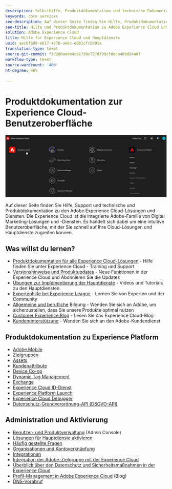 ```yaml
---
description: Selbsthilfe, Produktdokumentation und technische Dokumentation für die Adobe Experience Cloud. Die Experience Cloud ist die integrierte Adobe-Familie von Digital Marketing-Lösungen und -Diensten.
keywords: core services
seo-description: Auf dieser Seite finden Sie Hilfe, Produktdokumentation und technische Dokumentation zur Experience Cloud.
seo-title: Hilfe und Produktdokumentation zu Adobe Experience Cloud und den Hauptdiensten.
solution: Adobe Experience Cloud
title: Hilfe für Experience Cloud und Hauptdienste
uuid: aec6f689-e617-4876-ae6c-e961cfcb991a
translation-type: tm+mt
source-git-commit: f3d200aede4ca1739c727d799cfdece40bd24a87
workflow-type: tm+mt
source-wordcount: '400'
ht-degree: 46%

---
```



# Produktdokumentation zur Experience Cloud-Benutzeroberfläche

![Experience Cloud](assets/cloud-pulldown.png)

Auf dieser Seite finden Sie Hilfe, Support und technische und Produktdokumentation zu den Adobe Experience Cloud-Lösungen und -Diensten. Die Experience Cloud ist die integrierte Adobe-Familie von Digital Marketing-Lösungen und -Diensten. Es handelt sich dabei um eine intuitive Benutzeroberfläche, mit der Sie schnell auf Ihre Cloud-Lösungen und Hauptdienste zugreifen können.

## Was willst du lernen?

* [Produktdokumentation für alle Experience Cloud-Lösungen](https://docs.adobe.com/content/help/de-DE/experience-cloud/user-guides/home.html) - Hilfe finden Sie unter Experience Cloud - Training und Support
* [Versionshinweise und Produktupdates](https://docs.adobe.com/content/help/de-DE/release-notes/experience-cloud/current.html) - Neue Funktionen in der Experience Cloud und Abonnieren Sie die Updates
* [Übungen zur Implementierung der Hauptdienste](https://docs.adobe.com/content/help/en/core-services-learn/tutorials/overview.html) - Videos und Tutorials zu den Hauptdiensten
* [Expertenhilfe bei Experience League](https://landing.adobe.com/experience-league/) - Lernen Sie von Experten und der Community
* [Allgemeine und berufliche](https://helpx.adobe.com/de/learning.html?promoid=KAUDK) Bildung - Wenden Sie sich an Adobe, um sicherzustellen, dass Sie unsere Produkte optimal nutzen
* [Customer Experience Blog](https://theblog.adobe.com/customer-experience/) - Lesen Sie das Experience Cloud-Blog
* [Kundenunterstützung](https://helpx.adobe.com/de/contact/enterprise-support.ec.html) - Wenden Sie sich an den Adobe-Kundendienst

## Produktdokumentation zu Experience Platform

* [Adobe Mobile](https://docs.adobe.com/content/help/de-DE/mobile-services/using/home.html)
* [Zielgruppen](https://docs.adobe.com/content/help/de-DE/core-services/interface/audiences/audience-library.html)
* [Assets](experience-cloud-assets/experience-cloud-assets.md)
* [Kundenattribute](https://docs.adobe.com/content/help/de-DE/core-services/interface/customer-attributes/attributes.html)
* [Device Co-op](https://docs.adobe.com/content/help/de-DE/device-co-op/using/home.html)
* [Dynamic Tag Management](https://docs.adobe.com/content/help/de-DE/dtm/using/dtm-home.html)
* [Exchange](https://experiencecloud.adobeexchange.com/)
* [Experience Cloud ID-Dienst](https://docs.adobe.com/content/help/de-DE/id-service/using/home.html)
* [Experience Platform Launch](https://docs.adobe.com/content/help/de-DE/launch/using/overview.html)
* [Experience Cloud Debugger](https://docs.adobe.com/content/help/de-DE/debugger/using/experience-cloud-debugger.html)
* [Datenschutz-Grundverordnung-API (DSGVO-API)](https://www.adobe.io/apis/experiencecloud/gdpr.html)

## Administration und Aktivierung

* [Benutzer- und Produktverwaltung](admin-getting-started/admin-getting-started.md) (Admin Console)
* [Lösungen für Hauptdienste aktivieren](core-services/core-services.md)
* [Häufig gestellte Fragen](admin-getting-started/admin-getting-started.md)
* [Organisationen und Kontoverknüpfung](admin-getting-started/organizations.md)
* [Integrationen](marketing-cloud-integrations.md)
* [Integration der Adobe-Zielgruppe mit der Experience Cloud](https://docs.adobe.com/content/help/de-DE/target/using/integrate/a4t/a4t.html)
* [Überblick über den Datenschutz und Sicherheitsmaßnahmen in der Experience Cloud](assets/Adobe-Marketing-Cloud-Privacy-and-Security-Overview.pdf)
* [Profil-Management in Adobe Experience Cloud](https://theblog.adobe.com/profile-management-adobe-marketing-cloud-comes-together/) (Blog)
* [DNS-Vorabruf](admin-getting-started/admin-getting-started.md#concept_6BC8C6856E3644F8956D7AD0A96383B7)
